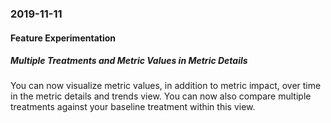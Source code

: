 ### 2019-11-11
#### Feature Experimentation
##### Multiple Treatments and Metric Values in Metric Details
You can now visualize metric values, in addition to metric impact, over time in the metric details and trends view. You can now also compare multiple treatments against your baseline treatment within this view.
